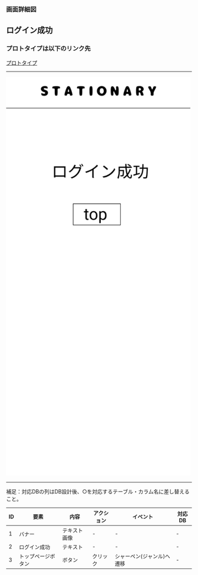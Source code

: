 ### 画面詳細図
## ログイン成功
### プロトタイプは以下のリンク先
[プロトタイプ](https://www.figma.com/file/YN8g4ahM3raStzCZMDXhNA/stationary?node-id=1%3A2)
*****
<img src="../img/ログイン成功.png" width="500">

*****
補足：対応DBの列はDB設計後、○を対応するテーブル・カラム名に差し替えること。

| ID | 要素 | 内容 | アクション | イベント | 対応DB |
|----|------|-----|------------|---------|-------|
|1   |バナー　　　　|テキスト画像|-      |-                       |-|
|2   |ログイン成功　|テキスト　　|-    　|-        　　　　　　　　 |-|
|3   |トップページボタン|ボタン　|クリック|シャーペン(ジャンル)へ遷移|-|

